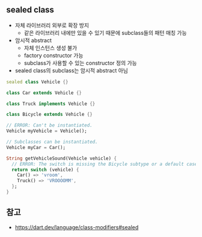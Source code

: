 ## sealed class
- 자체 라이브러리 외부로 확장 방지
	- 같은 라이브러리 내에만 있을 수 있기 때문에 subclass들의 패턴 매칭 가능
- 암시적 abstract
	- 자체 인스턴스 생성 불가
	- factory constructor 가능
	- subclass가 사용할 수 있는 constructor 정의 가능
- sealed class의 subclass는 암시적 abstract 아님
```dart
sealed class Vehicle {}

class Car extends Vehicle {}

class Truck implements Vehicle {}

class Bicycle extends Vehicle {}

// ERROR: Can't be instantiated.
Vehicle myVehicle = Vehicle();

// Subclasses can be instantiated.
Vehicle myCar = Car();

String getVehicleSound(Vehicle vehicle) {
  // ERROR: The switch is missing the Bicycle subtype or a default case.
  return switch (vehicle) {
    Car() => 'vroom',
    Truck() => 'VROOOOMM',
  };
}
```


## 참고
- https://dart.dev/language/class-modifiers#sealed